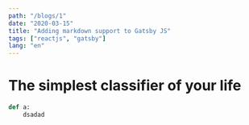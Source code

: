 ```yaml
---
path: "/blogs/1"
date: "2020-03-15"
title: "Adding markdown support to Gatsby JS"
tags: ["reactjs", "gatsby"]
lang: "en"
---
```


# The simplest classifier of your life

```python
def a:
    dsadad
```
